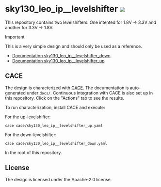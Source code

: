 # sky130_leo_ip__levelshifter ![](../../workflows/cace/badge.svg)

This repository contains two levelshifters: One intented for 1.8V -> 3.3V and another for 3.3V -> 1.8V.

> [!IMPORTANT]  
> This is a very simple design and should only be used as a reference.

- [Documentation sky130_leo_ip__levelshifter_down](docs/sky130_leo_ip__levelshifter_down/sky130_leo_ip__levelshifter_down.md)
- [Documentation sky130_leo_ip__levelshifter_up](docs/sky130_leo_ip__levelshifter_up/sky130_leo_ip__levelshifter_up.md)

## CACE

The design is characterized with [CACE](https://github.com/efabless/cace). The documentation is auto-generated under `docs/`.
Continuous integration with CACE is also set up in this repository. Click on the "Actions" tab to see the results.

To run characterization, install CACE and execute:

For the up-levelshifter:

```
cace cace/sky130_leo_ip__levelshifter_up.yaml
```

For the down-levelshifter:

```
cace cace/sky130_leo_ip__levelshifter_down.yaml
```

In the root of this repository.

## License

The design is licensed under the Apache-2.0 license.